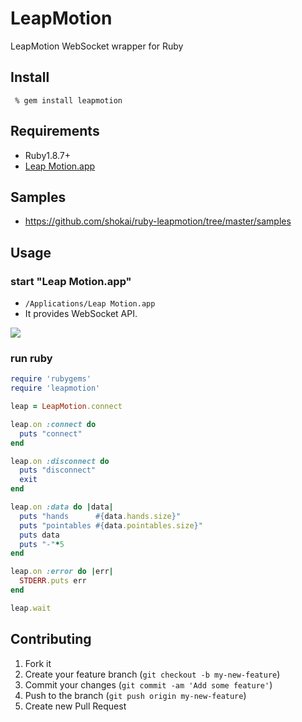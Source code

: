 LeapMotion
==========
LeapMotion WebSocket wrapper for Ruby

Install
-------

     % gem install leapmotion


Requirements
------------

- Ruby1.8.7+
- [Leap Motion.app](https://www.leapmotion.com/setup)


Samples
-------
- https://github.com/shokai/ruby-leapmotion/tree/master/samples


Usage
-----

### start "Leap Motion.app"

- `/Applications/Leap Motion.app`
- It provides WebSocket API.

<img src="http://shokai.org/archive/file/31d034b4fa72350a67a94f85a00b83a2.png">


### run ruby

```ruby
require 'rubygems'
require 'leapmotion'

leap = LeapMotion.connect

leap.on :connect do
  puts "connect"
end

leap.on :disconnect do
  puts "disconnect"
  exit
end

leap.on :data do |data|
  puts "hands      #{data.hands.size}"
  puts "pointables #{data.pointables.size}"
  puts data
  puts "-"*5
end

leap.on :error do |err|
  STDERR.puts err
end

leap.wait
```


Contributing
------------
1. Fork it
2. Create your feature branch (`git checkout -b my-new-feature`)
3. Commit your changes (`git commit -am 'Add some feature'`)
4. Push to the branch (`git push origin my-new-feature`)
5. Create new Pull Request
